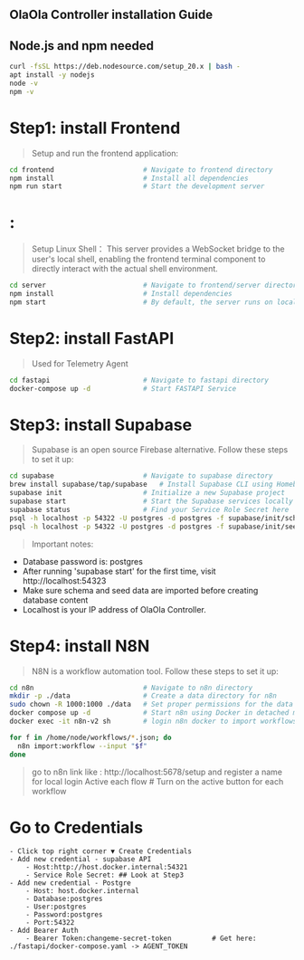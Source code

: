## OlaOla Controller installation Guide

## Node.js and npm needed
```bash
curl -fsSL https://deb.nodesource.com/setup_20.x | bash -
apt install -y nodejs
node -v  
npm -v
```

# Step1: install Frontend 
> Setup and run the frontend application:

```bash
cd frontend                      # Navigate to frontend directory
npm install                      # Install all dependencies
npm run start                    # Start the development server
```

# :  
> Setup Linux Shell： This server provides a WebSocket bridge to the user's local shell, enabling the frontend terminal component to directly interact with the actual shell environment.

```bash
cd server                        # Navigate to frontend/server directory
npm install                      # Install dependencies
npm start                        # By default, the server runs on localhost:3001. The frontend terminal will automatically connect via WebSocket.
```

# Step2: install FastAPI 
>Used for Telemetry Agent

```bash
cd fastapi                       # Navigate to fastapi directory
docker-compose up -d             # Start FASTAPI Service
```

# Step3: install Supabase 
> Supabase is an open source Firebase alternative. Follow these steps to set it up:

```bash
cd supabase                      # Navigate to supabase directory
brew install supabase/tap/supabase   # Install Supabase CLI using Homebrew
supabase init                    # Initialize a new Supabase project
supabase start                   # Start the Supabase services locally
supabase status                  # Find your Service Role Secret here
psql -h localhost -p 54322 -U postgres -d postgres -f supabase/init/schema.sql   # Import database schema
psql -h localhost -p 54322 -U postgres -d postgres -f supabase/init/seed.sql     # Import initial data
```

> Important notes:
- Database password is: postgres
- After running 'supabase start' for the first time, visit http://localhost:54323 
- Make sure schema and seed data are imported before creating database content
- Localhost is your IP address of OlaOla Controller.

# Step4: install N8N
> N8N is a workflow automation tool. Follow these steps to set it up:

```bash
cd n8n                           # Navigate to n8n directory
mkdir -p ./data                  # Create a data directory for n8n
sudo chown -R 1000:1000 ./data   # Set proper permissions for the data directory
docker compose up -d             # Start n8n using Docker in detached mode
docker exec -it n8n-v2 sh        # login n8n docker to import workflows
```

```bash
for f in /home/node/workflows/*.json; do
  n8n import:workflow --input "$f"
done
```

> go to n8n link like : http://localhost:5678/setup and register a name for local login
> Active each flow   # Turn on the active button for each workflow
# Go to Credentials 
    - Click top right corner ▼ Create Credentials 
    - Add new credential - supabase API 
        - Host:http://host.docker.internal:54321 
        - Service Role Secret: ## Look at Step3
    - Add new credential - Postgre
        - Host: host.docker.internal
        - Database:postgres
        - User:postgres
        - Password:postgres
        - Port:54322
    - Add Bearer Auth
        - Bearer Token:changeme-secret-token          # Get here: ./fastapi/docker-compose.yaml -> AGENT_TOKEN
